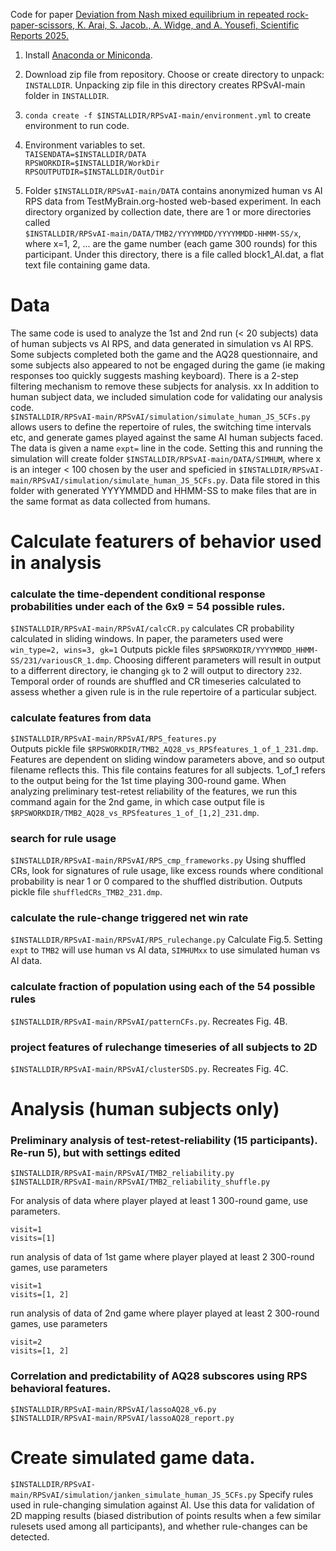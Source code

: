 
Code for paper [Deviation from Nash mixed equilibrium in repeated rock-paper-scissors, K. Arai, S. Jacob., A. Widge, and A. Yousefi, Scientific Reports 2025.](https://www.nature.com/articles/s41598-025-95444-6)

1)  Install [Anaconda or Miniconda](https://www.anaconda.com/docs/getting-started/miniconda/main).

2)  Download zip file from repository.
   Choose or create directory to unpack: `INSTALLDIR`.  Unpacking zip file in this directory creates RPSvAI-main folder in `INSTALLDIR`.

3)  `conda create -f $INSTALLDIR/RPSvAI-main/environment.yml` to create environment to run code.

4)  Environment variables to set.\
`TAISENDATA=$INSTALLDIR/DATA`\
`RPSWORKDIR=$INSTALLDIR/WorkDir`\
`RPSOUTPUTDIR=$INSTALLDIR/OutDir`

5)  Folder `$INSTALLDIR/RPSvAI-main/DATA` contains anonymized human vs AI RPS data from TestMyBrain.org-hosted web-based experiment.  In each directory organized by collection date, there are 1 or more directories called \
    `$INSTALLDIR/RPSvAI-main/DATA/TMB2/YYYYMMDD/YYYYMMDD-HHMM-SS/x`, \
    where x=1, 2, ... are the game number (each game 300 rounds) for this participant.  Under this directory, there is a file called block1_AI.dat, a flat text file containing game data.

#  Data
The same code is used to analyze the 1st and 2nd run (< 20 subjects) data of human subjects vs AI RPS, and data generated in simulation vs AI RPS.  Some subjects completed both the game and the AQ28 questionnaire, and some subjects also appeared to not be engaged during the game (ie making responses too quickly suggests mashing keyboard).  There is a 2-step filtering mechanism to remove these subjects for analysis.
xx
In addition to human subject data, we included simulation code for validating our analysis code.  
`$INSTALLDIR/RPSvAI-main/RPSvAI/simulation/simulate_human_JS_5CFs.py` allows users to define the repertoire of rules, the switching time intervals etc, and generate games played against the same AI human subjects faced.  The data is given a name `expt=` line in the code.  Setting this and running the simulation will create folder `$INSTALLDIR/RPSvAI-main/DATA/SIMHUM`, where x is an integer < 100 chosen by the user and speficied in `$INSTALLDIR/RPSvAI-main/RPSvAI/simulation/simulate_human_JS_5CFs.py`.  Data file stored in this folder with generated YYYYMMDD and HHMM-SS to make files that are in the same format as data collected from humans.

#  Calculate featurers of behavior used in analysis
### calculate the time-dependent conditional response probabilities under each of the 6x9 = 54 possible rules.
`$INSTALLDIR/RPSvAI-main/RPSvAI/calcCR.py`
calculates CR probability calculated in sliding windows.  In paper, the parameters used were `win_type=2, wins=3, gk=1`
Outputs pickle files
`$RPSWORKDIR/YYYYMMDD_HHMM-SS/231/variousCR_1.dmp`.  Choosing different parameters will result in output to a differrent directory, ie changing `gk` to 2 will output to directory `232`.  Temporal order of rounds are shuffled and CR timeseries calculated to assess whether a given rule is in the rule repertoire of a particular subject.
### calculate features from data   
`$INSTALLDIR/RPSvAI-main/RPSvAI/RPS_features.py`    
Outputs pickle file
`$RPSWORKDIR/TMB2_AQ28_vs_RPSfeatures_1_of_1_231.dmp`.  Features are dependent on sliding window parameters above, and so output filename reflects this.  This file contains features for all subjects.  1_of_1 refers to the output being for the 1st time playing 300-round game.  When analyzing preliminary test-retest reliability of the features, we run this command again for the 2nd game, in which case output file is `$RPSWORKDIR/TMB2_AQ28_vs_RPSfeatures_1_of_[1,2]_231.dmp`. 
### search for rule usage  
`$INSTALLDIR/RPSvAI-main/RPSvAI/RPS_cmp_frameworks.py`
Using shuffled CRs, look for signatures of rule usage, like excess rounds where conditional probability is near 1 or 0 compared to the shuffled distribution.  Outputs pickle file `shuffledCRs_TMB2_231.dmp`. 
### calculate the rule-change triggered net win rate
`$INSTALLDIR/RPSvAI-main/RPSvAI/RPS_rulechange.py`
Calculate Fig.5.  Setting `expt` to `TMB2` will use human vs AI data, `SIMHUMxx` to use simulated human vs AI data.
### calculate fraction of population using each of the 54 possible rules
`$INSTALLDIR/RPSvAI-main/RPSvAI/patternCFs.py`.  Recreates Fig. 4B.
### project features of rulechange timeseries of all subjects to 2D
`$INSTALLDIR/RPSvAI-main/RPSvAI/clusterSDS.py`.  Recreates Fig. 4C.

#  Analysis (human subjects only)
###  Preliminary analysis of test-retest-reliability  (15 participants).   Re-run 5), but with settings edited
`$INSTALLDIR/RPSvAI-main/RPSvAI/TMB2_reliability.py`\
`$INSTALLDIR/RPSvAI-main/RPSvAI/TMB2_reliability_shuffle.py`

For analysis of data where player played at least 1 300-round game, use parameters.

`visit=1`\
`visits=[1]`

run analysis of data of 1st game where player played at least 2 300-round games, use parameters

`visit=1`\
`visits=[1, 2]`

run analysis of data of 2nd game where player played at least 2 300-round games, use parameters

`visit=2`\
`visits=[1, 2]`

###  Correlation and predictability of AQ28 subscores using RPS behavioral features.
`$INSTALLDIR/RPSvAI-main/RPSvAI/lassoAQ28_v6.py`\
`$INSTALLDIR/RPSvAI-main/RPSvAI/lassoAQ28_report.py`

#  Create simulated game data.  
`$INSTALLDIR/RPSvAI-main/RPSvAI/simulation/janken_simulate_human_JS_5CFs.py`
Specify rules used in rule-changing simulation against AI.  Use this data for validation of 2D mapping results (biased distribution of points results when a few similar rulesets used among all participants), and whether rule-changes can be detected.
